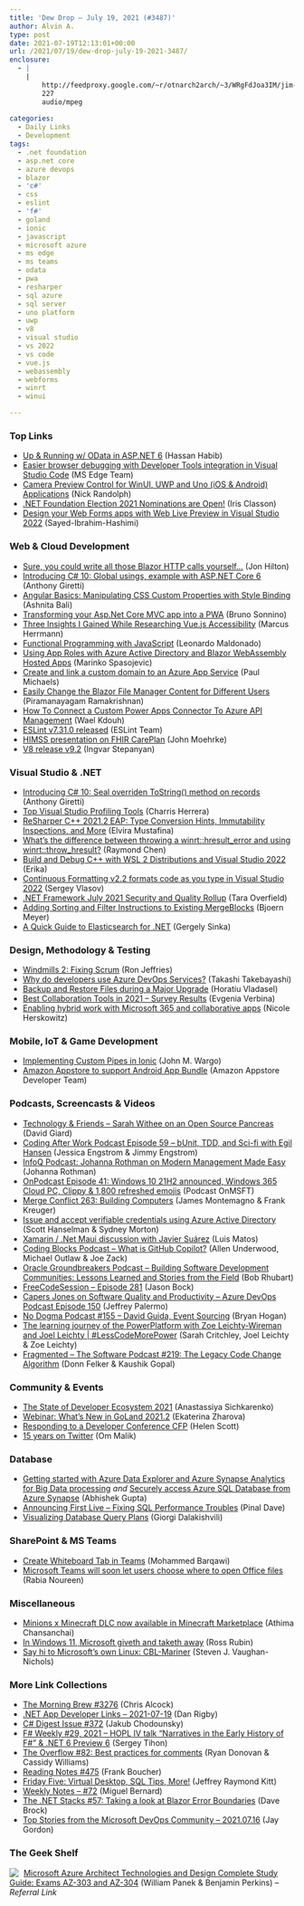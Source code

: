 ```yaml
---
title: 'Dew Drop – July 19, 2021 (#3487)'
author: Alvin A.
type: post
date: 2021-07-19T12:13:01+00:00
url: /2021/07/19/dew-drop-july-19-2021-3487/
enclosure:
  - |
    |
        http://feedproxy.google.com/~r/otnarch2arch/~3/WRgFdJoa3IM/jim-foss-community-building-podcast.mp3
        227
        audio/mpeg
        
categories:
  - Daily Links
  - Development
tags:
  - .net foundation
  - asp.net core
  - azure devops
  - blazor
  - 'c#'
  - css
  - eslint
  - 'f#'
  - goland
  - ionic
  - javascript
  - microsoft azure
  - ms edge
  - ms teams
  - odata
  - pwa
  - resharper
  - sql azure
  - sql server
  - uno platform
  - uwp
  - v8
  - visual studio
  - vs 2022
  - vs code
  - vue.js
  - webassembly
  - webforms
  - winrt
  - winui

---
```

### <a name="top"></a>Top Links

  * <a href="https://devblogs.microsoft.com/odata/up-running-w-odata-in-asp-net-6/?WT.mc_id=DOP-MVP-4025064" target="_blank" rel="noopener">Up & Running w/ OData in ASP.NET 6</a> (Hassan Habib)
  * <a href="https://blogs.windows.com/msedgedev/2021/07/16/easier-debugging-developer-tools-in-visual-studio-code/?WT.mc_id=WD-MVP-4025064" target="_blank" rel="noopener">Easier browser debugging with Developer Tools integration in Visual Studio Code</a> (MS Edge Team)
  * <a href="http://feedproxy.google.com/~r/NicksNetTravels/~3/PHcA6ZZIy-M/" target="_blank" rel="noopener">Camera Preview Control for WinUI, UWP and Uno (iOS & Android) Applications</a> (Nick Randolph)
  * <a href="https://dotnetfoundation.org/blog/2021/07/14/net-foundation-election-2021-nominations-open" target="_blank" rel="noopener">.NET Foundation Election 2021 Nominations are Open!</a> (Iris Classon)
  * <a href="https://devblogs.microsoft.com/visualstudio/design-your-web-forms-apps-with-web-live-preview-in-visual-studio-2022/?WT.mc_id=DOP-MVP-4025064" target="_blank" rel="noopener">Design your Web Forms apps with Web Live Preview in Visual Studio 2022</a> (Sayed-Ibrahim-Hashimi)



### <a name="web"></a>Web & Cloud Development

  * <a href="https://jonhilton.net/blazor-refit/" target="_blank" rel="noopener">Sure, you could write all those Blazor HTTP calls yourself&#8230;</a> (Jon Hilton)
  * <a href="https://anthonygiretti.com/2021/07/18/introducing-c-10-global-usings-example-with-asp-net-core-6/" target="_blank" rel="noopener">Introducing C# 10: Global usings, example with ASP.NET Core 6</a> (Anthony Giretti)
  * <a href="https://www.telerik.com/blogs/angular-basics-manipulating-css-custom-properties-style-binding" target="_blank" rel="noopener">Angular Basics: Manipulating CSS Custom Properties with Style Binding</a> (Ashnita Bali)
  * <a href="https://blogs.msmvps.com/bsonnino/2021/07/17/transforming-your-asp-net-core-mvc-app-into-a-pwa/" target="_blank" rel="noopener">Transforming your Asp.Net Core MVC app into a PWA</a> (Bruno Sonnino)
  * <a href="https://smashingmagazine.com/2021/07/three-insights-vuejs-accessibility/" target="_blank" rel="noopener">Three Insights I Gained While Researching Vue.js Accessibility</a> (Marcus Herrmann)
  * <a href="https://www.telerik.com/blogs/functional-programming-javascript" target="_blank" rel="noopener">Functional Programming with JavaScript</a> (Leonardo Maldonado)
  * <a href="https://code-maze.com/using-app-roles-with-azure-active-directory-and-blazor-webassembly-hosted-apps/" target="_blank" rel="noopener">Using App Roles with Azure Active Directory and Blazor WebAssembly Hosted Apps</a> (Marinko Spasojevic)
  * <a href="https://www.pmichaels.net/2021/07/17/create-and-link-a-custom-domain-to-an-azure-app-service/?utm_source=rss&utm_medium=rss&utm_campaign=create-and-link-a-custom-domain-to-an-azure-app-service" target="_blank" rel="noopener">Create and link a custom domain to an Azure App Service</a> (Paul Michaels)
  * <a href="https://www.syncfusion.com/blogs/post/easily-change-the-blazor-file-manager-content-for-different-users.aspx" target="_blank" rel="noopener">Easily Change the Blazor File Manager Content for Different Users</a> (Piramanayagam Ramakrishnan)
  * <a href="https://waelkdouh.medium.com/how-to-connect-a-custom-power-apps-connector-to-azure-api-management-bc3efb433ae4?source=rss-7c952a7fb2b8------2" target="_blank" rel="noopener">How To Connect a Custom Power Apps Connector To Azure API Management</a> (Wael Kdouh)
  * <a href="https://eslint.org/blog/2021/07/eslint-v7.31.0-released" target="_blank" rel="noopener">ESLint v7.31.0 released</a> (ESLint Team)
  * <a href="http://feedproxy.google.com/~r/HealthcareSecurity/privacy/~3/j3VJcqH5Epw/himss-presentation-on-fhir-careplan.html" target="_blank" rel="noopener">HIMSS presentation on FHIR CarePlan</a> (John Moehrke)
  * <a href="https://v8.dev/blog/v8-release-92" target="_blank" rel="noopener">V8 release v9.2</a> (Ingvar Stepanyan)



### <a name="dotnet"></a>Visual Studio & .NET

  * <a href="https://anthonygiretti.com/2021/07/19/introducing-c-10-seal-overriden-tostring-method-on-records/" target="_blank" rel="noopener">Introducing C# 10: Seal overriden ToString() method on records</a> (Anthony Giretti)
  * <a href="https://stackify.com/top-visual-studio-profiling-tools/" target="_blank" rel="noopener">Top Visual Studio Profiling Tools</a> (Charris Herrera)
  * <a href="https://blog.jetbrains.com/rscpp/2021/07/19/resharper-cpp-2021-2-eap-type-conversion-hints-immutability-inspections/" target="_blank" rel="noopener">ReSharper C++ 2021.2 EAP: Type Conversion Hints, Immutability Inspections, and More</a> (Elvira Mustafina)
  * <a href="https://devblogs.microsoft.com/oldnewthing/20210716-00/?p=105448" target="_blank" rel="noopener">What’s the difference between throwing a winrt::hresult_error and using winrt::throw_hresult?</a> (Raymond Chen)
  * <a href="https://devblogs.microsoft.com/cppblog/build-and-debug-c-with-wsl-2-distributions-and-visual-studio-2022/?WT.mc_id=DOP-MVP-4025064" target="_blank" rel="noopener">Build and Debug C++ with WSL 2 Distributions and Visual Studio 2022</a> (Erika)
  * <a href="https://visualstudioextensions.vlasovstudio.com/2021/07/18/continuous-formatting-v2-2-formats-code-as-you-type-in-visual-studio-2022/" target="_blank" rel="noopener">Continuous Formatting v2.2 formats code as you type in Visual Studio 2022</a> (Sergey Vlasov)
  * <a href="https://devblogs.microsoft.com/dotnet/net-framework-july-2021-security-and-quality-rollup/?WT.mc_id=DOP-MVP-4025064" target="_blank" rel="noopener">.NET Framework July 2021 Security and Quality Rollup</a> (Tara Overfield)
  * <a href="https://www.textcontrol.com/blog/2021/07/16/adding-sorting-and-filter-instructions-to-existing-mergeblocks/" target="_blank" rel="noopener">Adding Sorting and Filter Instructions to Existing MergeBlocks</a> (Bjoern Meyer)
  * <a href="https://developer.okta.com/blog/2021/07/16/dotnet-elastisearch" target="_blank" rel="noopener">A Quick Guide to Elasticsearch for .NET</a> (Gergely Sinka)



### <a name="design"></a>Design, Methodology & Testing

  * <a href="https://ronjeffries.com/articles/021-01ff/fix-scrum-02/" target="_blank" rel="noopener">Windmills 2: Fixing Scrum</a> (Ron Jeffries)
  * <a href="https://techcommunity.microsoft.com/t5/itops-talk-blog/why-do-developers-use-azure-devops-services/ba-p/2541280?WT.mc_id=DOP-MVP-4025064" target="_blank" rel="noopener">Why do developers use Azure DevOps Services?</a> (Takashi Takebayashi)
  * <a href="https://www.advancedinstaller.com/backup-restore-files-major-upgrade.html" target="_blank" rel="noopener">Backup and Restore Files during a Major Upgrade</a> (Horatiu Vladasel)
  * <a href="https://blog.jetbrains.com/space/2021/07/16/best-collaboration-tools/" target="_blank" rel="noopener">Best Collaboration Tools in 2021 – Survey Results</a> (Evgenia Verbina)
  * <a href="https://www.microsoft.com/en-us/microsoft-365/blog/2021/07/16/enabling-hybrid-work-with-microsoft-365-and-collaborative-apps/" target="_blank" rel="noopener">Enabling hybrid work with Microsoft 365 and collaborative apps</a> (Nicole Herskowitz)



### <a name="mobile"></a>Mobile, IoT & Game Development

  * <a href="https://johnwargo.com/web-development/implementing-custom-pipes-in-ionic.html" target="_blank" rel="noopener">Implementing Custom Pipes in Ionic</a> (John M. Wargo)
  * <a href="https://developer.amazon.com/blogs/appstore/post/50b1ca0f-bbec-48ec-9eea-3c395efb8f9f/amazon-appstore-to-support-android-app-bundle" target="_blank" rel="noopener">Amazon Appstore to support Android App Bundle</a> (Amazon Appstore Developer Team)



### <a name="podcasts"></a>Podcasts, Screencasts & Videos

  * <a href="https://www.DavidGiard.com/2021/07/19/SarahWitheeOnAnOpenSourcePancreas.aspx" target="_blank" rel="noopener">Technology & Friends &#8211; Sarah Withee on an Open Source Pancreas</a> (David Giard)
  * <a href="http://codingafterwork.com/2021/07/18/episode-59-bunit-tdd-and-sci-fi-with-egil-hansen/" target="_blank" rel="noopener">Coding After Work Podcast Episode 59 – bUnit, TDD, and Sci-fi with Egil Hansen</a> (Jessica Engstrom & Jimmy Engstrom)
  * <a href="https://www.infoq.com/podcasts/modern-management-made-easy/?utm_campaign=infoq_content&utm_source=infoq&utm_medium=feed&utm_term=global" target="_blank" rel="noopener">InfoQ Podcast: Johanna Rothman on Modern Management Made Easy</a> (Johanna Rothman)
  * <a href="http://feedproxy.google.com/~r/winbetadotorg/~3/InFYT4w3WUg/onpodcast-episode-41-windows-10-21h2-more" target="_blank" rel="noopener">OnPodcast Episode 41: Windows 10 21H2 announced, Windows 365 Cloud PC, Clippy & 1,800 refreshed emojis</a> (Podcast OnMSFT)
  * <a href="http://www.mergeconflict.fm/263" target="_blank" rel="noopener">Merge Conflict 263: Building Computers</a> (James Montemagno & Frank Kreuger)
  * <a href="https://channel9.msdn.com/Shows/Azure-Friday/Issue-and-accept-verifiable-credentials-using-Azure-Active-Directory?WT.mc_id=DOP-MVP-4025064" target="_blank" rel="noopener">Issue and accept verifiable credentials using Azure Active Directory</a> (Scott Hanselman & Sydney Morton)
  * <a href="https://luismts.com/xamarin-net-maui-discussion-with-javier-suarez/" target="_blank" rel="noopener">Xamarin / .Net Maui discussion with Javier Suárez</a> (Luis Matos)
  * <a href="https://www.codingblocks.net/podcast/what-is-github-copilot/" target="_blank" rel="noopener">Coding Blocks Podcast &#8211; What is GitHub Copilot?</a> (Allen Underwood, Michael Outlaw & Joe Zack)
  * <a href="http://feedproxy.google.com/~r/otnarch2arch/~3/WRgFdJoa3IM/jim-foss-community-building-podcast.mp3" target="_blank" rel="noopener">Oracle Groundbreakers Podcast &#8211; Building Software Development Communities: Lessons Learned and Stories from the Field</a> (Bob Rhubart)
  * <a href="http://www.youtube.com/watch?v=3NiawehAK3U" target="_blank" rel="noopener">FreeCodeSession &#8211; Episode 281</a> (Jason Bock)
  * <a href="http://azuredevopspodcast.clear-measure.com/capers-jones-on-software-quality-and-productivity-episode-150" target="_blank" rel="noopener">Capers Jones on Software Quality and Productivity &#8211; Azure DevOps Podcast Episode 150</a> (Jeffrey Palermo)
  * <a href="http://feedproxy.google.com/~r/NoDogmaPodcast/~3/o_LeGxeng1k/" target="_blank" rel="noopener">No Dogma Podcast #155 &#8211; David Guida, Event Sourcing</a> (Bryan Hogan)
  * <a href="https://channel9.msdn.com/Shows/Less-Code-More-Power/The-learning-journey-of-the-PowerPlatform-with-Joel-and-Zoe?WT.mc_id=DOP-MVP-4025064" target="_blank" rel="noopener">The learning journey of the PowerPlatform with Zoe Leichty-Wireman and Joel Leichty | #LessCodeMorePower</a> (Sarah Critchley, Joel Leichty & Zoe Leichty)
  * <a href="http://www.fragmentedpodcast.com/" target="_blank" rel="noopener">Fragmented &#8211; The Software Podcast #219: The Legacy Code Change Algorithm</a> (Donn Felker & Kaushik Gopal)



### <a name="events"></a>Community & Events

  * <a href="https://blog.jetbrains.com/blog/2021/07/16/the-state-of-developer-ecosystem-2021/" target="_blank" rel="noopener">The State of Developer Ecosystem 2021</a> (Anastassiya Sichkarenko)
  * <a href="https://blog.jetbrains.com/go/2021/07/16/webinar-what-s-new-in-goland-2021-2/" target="_blank" rel="noopener">Webinar: What’s New in GoLand 2021.2</a> (Ekaterina Zharova)
  * <a href="https://helenjoscott.medium.com/responding-to-a-developer-conference-cfp-97b6bf1c404f?source=rss-3b613cbae500------2" target="_blank" rel="noopener">Responding to a Developer Conference CFP</a> (Helen Scott)
  * <a href="https://om.co/2021/07/18/15-years-on-twitter/" target="_blank" rel="noopener">15 years on Twitter</a> (Om Malik)



### <a name="sql"></a>Database

  * <a href="https://dev.to/azure/getting-started-with-azure-data-explorer-and-azure-synapse-analytics-for-big-data-processing-3346" target="_blank" rel="noopener">Getting started with Azure Data Explorer and Azure Synapse Analytics for Big Data processing</a> _and_ <a href="https://dev.to/azure/securely-access-azure-sql-database-from-azure-synapse-357i" target="_blank" rel="noopener">Securely access Azure SQL Database from Azure Synapse</a> (Abhishek Gupta)
  * <a href="https://blog.sqlauthority.com/2021/07/19/announcing-first-live-fixing-sql-performance-troubles/?utm_source=rss&utm_medium=rss&utm_campaign=announcing-first-live-fixing-sql-performance-troubles" target="_blank" rel="noopener">Announcing First Live – Fixing SQL Performance Troubles</a> (Pinal Dave)
  * <a href="https://www.giorgi.dev/talk/visualizing-database-query-plans/" target="_blank" rel="noopener">Visualizing Database Query Plans</a> (Giorgi Dalakishvili)



### <a name="sp"></a>SharePoint & MS Teams

  * <a href="https://techcommunity.microsoft.com/t5/integrations-on-azure/create-whiteboard-tab-in-teams/ba-p/2536259?WT.mc_id=DOP-MVP-4025064" target="_blank" rel="noopener">Create Whiteboard Tab in Teams</a> (Mohammed Barqawi)
  * <a href="http://feedproxy.google.com/~r/winbetadotorg/~3/btEVDWt3-5E/microsoft-teams-will-soon-let-users-choose-where-to-open-office-files" target="_blank" rel="noopener">Microsoft Teams will soon let users choose where to open Office files</a> (Rabia Noureen)



### <a name="misc"></a>Miscellaneous

  * <a href="https://blogs.windows.com/windowsexperience/2021/07/16/minions-x-minecraft-dlc-now-available-in-minecraft-marketplace/?WT.mc_id=WD-MVP-4025064" target="_blank" rel="noopener">Minions x Minecraft DLC now available in Minecraft Marketplace</a> (Athima Chansanchai)
  * <a href="https://www.zdnet.com/article/in-windows-11-microsoft-giveth-and-taketh-away/#ftag=RSSbaffb68" target="_blank" rel="noopener">In Windows 11, Microsoft giveth and taketh away</a> (Ross Rubin)
  * <a href="https://www.zdnet.com/article/say-hi-to-microsofts-own-linux-cbl-mariner/#ftag=RSSbaffb68" target="_blank" rel="noopener">Say hi to Microsoft&#8217;s own Linux: CBL-Mariner</a> (Steven J. Vaughan-Nichols)



### <a name="links"></a>More Link Collections

  * <a href="http://feedproxy.google.com/~r/ReflectivePerspective/~3/IUekn_9dcsA/" target="_blank" rel="noopener">The Morning Brew #3276</a> (Chris Alcock)
  * <a href="https://links.danrigby.com/2021/07/app-developer-links-2021-07-19/" target="_blank" rel="noopener">.NET App Developer Links &#8211; 2021-07-19</a> (Dan Rigby)
  * <a href="http://feedproxy.google.com/~r/digest-csharp/~3/APCebyNdtZQ/372" target="_blank" rel="noopener">C# Digest Issue #372</a> (Jakub Chodounsky)
  * <a href="https://sergeytihon.com/2021/07/17/f-weekly-29-2021-hopl-iv-talk-narratives-in-the-early-history-of-f-net-6-preview-6/" target="_blank" rel="noopener">F# Weekly #29, 2021 – HOPL IV talk “Narratives in the Early History of F#” & .NET 6 Preview 6</a> (Sergey Tihon)
  * <a href="https://stackoverflow.blog/2021/07/16/the-overflow-82-best-practices-for-comments/" target="_blank" rel="noopener">The Overflow #82: Best practices for comments</a> (Ryan Donovan & Cassidy Williams)
  * <a href="http://www.frankysnotes.com/2021/07/reading-notes-475.html" target="_blank" rel="noopener">Reading Notes #475</a> (Frank Boucher)
  * <a href="https://techcommunity.microsoft.com/t5/microsoft-mvp-award-program-blog/friday-five-virtual-desktop-sql-tips-more/ba-p/2553960?WT.mc_id=DOP-MVP-4025064" target="_blank" rel="noopener">Friday Five: Virtual Desktop, SQL Tips, More!</a> (Jeffrey Raymond Kitt)
  * <a href="https://blog.miguelbernard.com/weekly-notes-72/" target="_blank" rel="noopener">Weekly Notes &#8211; #72</a> (Miguel Bernard)
  * <a href="https://www.daveabrock.com/2021/07/18/dotnet-stacks-57/" target="_blank" rel="noopener">The .NET Stacks #57: Taking a look at Blazor Error Boundaries</a> (Dave Brock)
  * <a href="https://devblogs.microsoft.com/devops/top-stories-from-the-microsoft-devops-community-2021-07-16/?WT.mc_id=DOP-MVP-4025064" target="_blank" rel="noopener">Top Stories from the Microsoft DevOps Community – 2021.07.16</a> (Jay Gordon)



### <a name="shelf"></a>The Geek Shelf

<a href="https://www.amazon.com/dp/1119559537/?tag=amavin-20" target="_blank" rel="noopener"><img decoding="async" align="left" style="margin: 0px 5px 0px 0px; border: 0px currentcolor; border-image: none; float: left; display: inline; background-image: none;" src="https://m.media-amazon.com/images/I/519kAg1oSiS._SS135_.jpg" border="0" /></a>&nbsp;<a href="https://www.amazon.com/dp/1119559537/?tag=amavin-20" target="_blank" rel="noopener">Microsoft Azure Architect Technologies and Design Complete Study Guide: Exams AZ-303 and AZ-304</a> (William Panek & Benjamin Perkins) _&#8211; Referral Link_